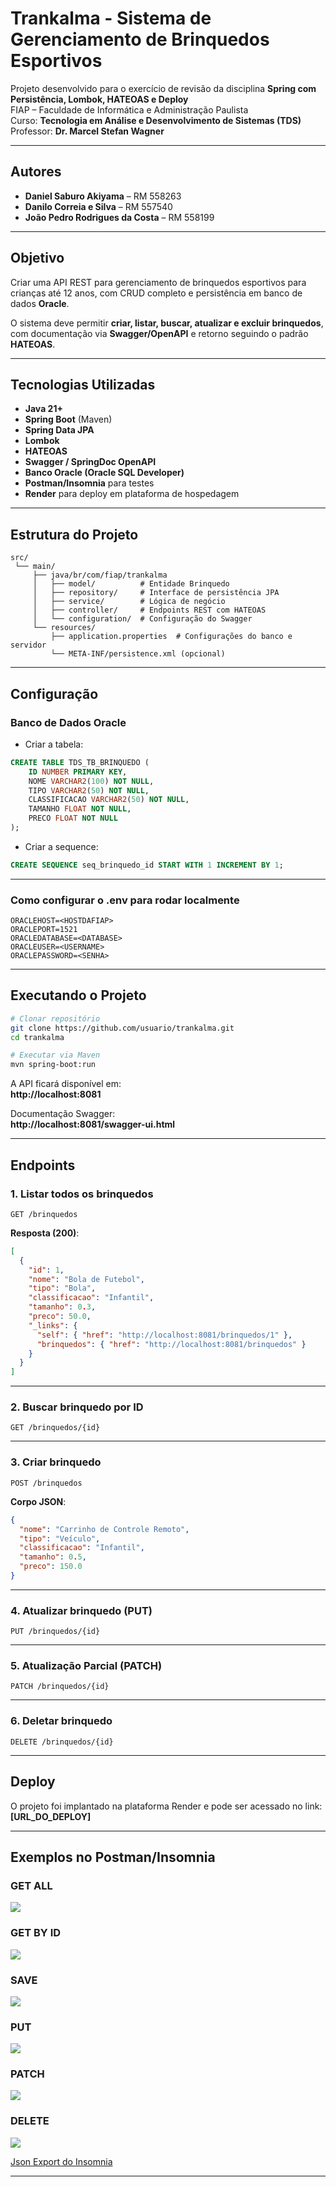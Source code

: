 # Trankalma - Sistema de Gerenciamento de Brinquedos Esportivos

Projeto desenvolvido para o exercício de revisão da disciplina **Spring com Persistência, Lombok, HATEOAS e Deploy**  
FIAP – Faculdade de Informática e Administração Paulista  
Curso: **Tecnologia em Análise e Desenvolvimento de Sistemas (TDS)**  
Professor: **Dr. Marcel Stefan Wagner**

---

## Autores

- **Daniel Saburo Akiyama** – RM 558263
- **Danilo Correia e Silva** – RM 557540
- **João Pedro Rodrigues da Costa** – RM 558199

---

## Objetivo

Criar uma API REST para gerenciamento de brinquedos esportivos para crianças até 12 anos, com CRUD completo e persistência em banco de dados **Oracle**.

O sistema deve permitir **criar, listar, buscar, atualizar e excluir brinquedos**, com documentação via **Swagger/OpenAPI** e retorno seguindo o padrão **HATEOAS**.

---

## Tecnologias Utilizadas

- **Java 21+**
- **Spring Boot** (Maven)
- **Spring Data JPA**
- **Lombok**
- **HATEOAS**
- **Swagger / SpringDoc OpenAPI**
- **Banco Oracle (Oracle SQL Developer)**
- **Postman/Insomnia** para testes
- **Render** para deploy em plataforma de hospedagem

---

## Estrutura do Projeto

```
src/
 └── main/
     ├── java/br/com/fiap/trankalma
     │   ├── model/          # Entidade Brinquedo
     │   ├── repository/     # Interface de persistência JPA
     │   ├── service/        # Lógica de negócio
     │   ├── controller/     # Endpoints REST com HATEOAS
     │   └── configuration/  # Configuração do Swagger
     └── resources/
         ├── application.properties  # Configurações do banco e servidor
         └── META-INF/persistence.xml (opcional)
```

---

##  Configuração

### Banco de Dados Oracle
- Criar a tabela:

```sql
CREATE TABLE TDS_TB_BRINQUEDO (
    ID NUMBER PRIMARY KEY,
    NOME VARCHAR2(100) NOT NULL,
    TIPO VARCHAR2(50) NOT NULL,
    CLASSIFICACAO VARCHAR2(50) NOT NULL,
    TAMANHO FLOAT NOT NULL,
    PRECO FLOAT NOT NULL
);
```

- Criar a sequence:
```sql
CREATE SEQUENCE seq_brinquedo_id START WITH 1 INCREMENT BY 1;
```

---

### Como configurar o .env para rodar localmente

```env
ORACLEHOST=<HOSTDAFIAP>
ORACLEPORT=1521
ORACLEDATABASE=<DATABASE>
ORACLEUSER=<USERNAME>
ORACLEPASSWORD=<SENHA>
```

---

## Executando o Projeto

```bash
# Clonar repositório
git clone https://github.com/usuario/trankalma.git
cd trankalma

# Executar via Maven
mvn spring-boot:run
```

A API ficará disponível em:  
**http://localhost:8081**

Documentação Swagger:  
**http://localhost:8081/swagger-ui.html**

---

## Endpoints

### 1. Listar todos os brinquedos
`GET /brinquedos`

**Resposta (200)**:
```json
[
  {
    "id": 1,
    "nome": "Bola de Futebol",
    "tipo": "Bola",
    "classificacao": "Infantil",
    "tamanho": 0.3,
    "preco": 50.0,
    "_links": {
      "self": { "href": "http://localhost:8081/brinquedos/1" },
      "brinquedos": { "href": "http://localhost:8081/brinquedos" }
    }
  }
]
```

---

### 2. Buscar brinquedo por ID
`GET /brinquedos/{id}`

---

### 3. Criar brinquedo
`POST /brinquedos`

**Corpo JSON**:
```json
{
  "nome": "Carrinho de Controle Remoto",
  "tipo": "Veículo",
  "classificacao": "Infantil",
  "tamanho": 0.5,
  "preco": 150.0
}
```

---

### 4. Atualizar brinquedo (PUT)
`PUT /brinquedos/{id}`

---

### 5. Atualização Parcial (PATCH)
`PATCH /brinquedos/{id}`

---

### 6. Deletar brinquedo
`DELETE /brinquedos/{id}`

---

## Deploy

O projeto foi implantado na plataforma Render  e pode ser acessado no link:  
**[URL_DO_DEPLOY]**

---

## Exemplos no Postman/Insomnia

### GET ALL

![](./assets/getall.png)

### GET BY ID

![](./assets/getbyid.png)

### SAVE

![](./assets/save.png)

### PUT

![](./assets/put.png)

### PATCH

![](./assets/patch.png)

### DELETE

![](./assets/delete.png)

[Json Export do Insomnia](./javainsomnia.json)

---